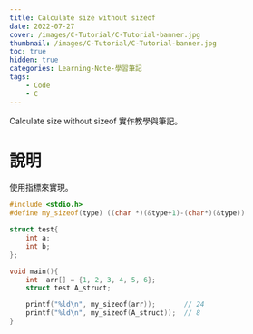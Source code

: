 ```yaml
---
title: Calculate size without sizeof
date: 2022-07-27
cover: /images/C-Tutorial/C-Tutorial-banner.jpg
thumbnail: /images/C-Tutorial/C-Tutorial-banner.jpg
toc: true
hidden: true
categories: Learning-Note-學習筆記
tags:
    - Code
    - C
---
```


Calculate size without sizeof 實作教學與筆記。

<!-- more -->

# 說明

使用指標來實現。

```cpp
#include <stdio.h>
#define my_sizeof(type) ((char *)(&type+1)-(char*)(&type))

struct test{
    int a;
    int b;
};

void main(){
    int  arr[] = {1, 2, 3, 4, 5, 6};
    struct test A_struct;

    printf("%ld\n", my_sizeof(arr));       // 24
    printf("%ld\n", my_sizeof(A_struct));  // 8
}
```